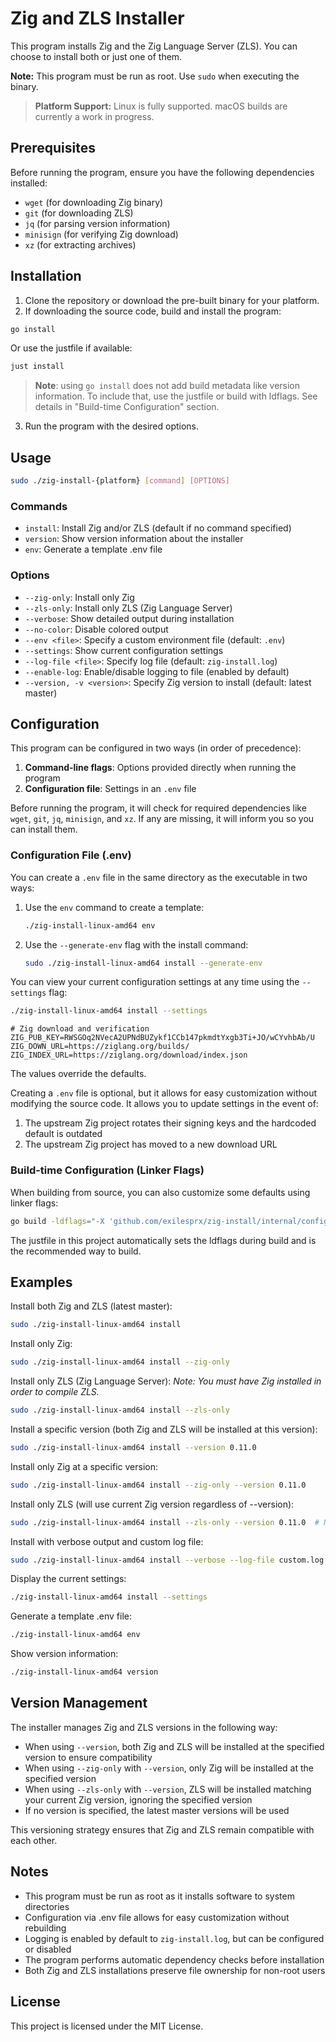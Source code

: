 # Zig and ZLS Installer

This program installs Zig and the Zig Language Server (ZLS). You can choose to install both or just one of them.

**Note:** This program must be run as root. Use `sudo` when executing the binary.

> **Platform Support:** Linux is fully supported. macOS builds are currently a work in progress.

## Prerequisites

Before running the program, ensure you have the following dependencies installed:

- `wget` (for downloading Zig binary)
- `git` (for downloading ZLS)
- `jq` (for parsing version information)
- `minisign` (for verifying Zig download)
- `xz` (for extracting archives)

## Installation

1. Clone the repository or download the pre-built binary for your platform.
2. If downloading the source code, build and install the program:

```bash
go install
```

Or use the justfile if available:

```bash
just install
```

> **Note**: using `go install` does not add build metadata like version information. To include that, use the justfile or build with ldflags. See details in "Build-time Configuration" section.

3. Run the program with the desired options.

## Usage

```bash
sudo ./zig-install-{platform} [command] [OPTIONS]
```

### Commands

- `install`: Install Zig and/or ZLS (default if no command specified)
- `version`: Show version information about the installer
- `env`: Generate a template .env file

### Options

- `--zig-only`: Install only Zig
- `--zls-only`: Install only ZLS (Zig Language Server)
- `--verbose`: Show detailed output during installation
- `--no-color`: Disable colored output
- `--env <file>`: Specify a custom environment file (default: `.env`)
- `--settings`: Show current configuration settings
- `--log-file <file>`: Specify log file (default: `zig-install.log`)
- `--enable-log`: Enable/disable logging to file (enabled by default)
- `--version, -v <version>`: Specify Zig version to install (default: latest master)

## Configuration

This program can be configured in two ways (in order of precedence):

1. **Command-line flags**: Options provided directly when running the program
2. **Configuration file**: Settings in an `.env` file

Before running the program, it will check for required dependencies like `wget`, `git`, `jq`, `minisign`, and `xz`. If any are missing, it will inform you so you can install them.

### Configuration File (.env)

You can create a `.env` file in the same directory as the executable in two ways:

1. Use the `env` command to create a template:
   ```bash
   ./zig-install-linux-amd64 env
   ```
2. Use the `--generate-env` flag with the install command:
   ```bash
   sudo ./zig-install-linux-amd64 install --generate-env
   ```

You can view your current configuration settings at any time using the `--settings` flag:

```bash
./zig-install-linux-amd64 install --settings
```

```
# Zig download and verification
ZIG_PUB_KEY=RWSGOq2NVecA2UPNdBUZykf1CCb147pkmdtYxgb3Ti+JO/wCYvhbAb/U
ZIG_DOWN_URL=https://ziglang.org/builds/
ZIG_INDEX_URL=https://ziglang.org/download/index.json
```

The values override the defaults.

Creating a `.env` file is optional, but it allows for easy customization without modifying the source code. It allows you to update settings in the event of:

1. The upstream Zig project rotates their signing keys and the hardcoded default is outdated
2. The upstream Zig project has moved to a new download URL

### Build-time Configuration (Linker Flags)

When building from source, you can also customize some defaults using linker flags:

```bash
go build -ldflags="-X 'github.com/exilesprx/zig-install/internal/config.Version=VERSION' 'github.com/exilesprx/zig-install/internal/config.Commit=COMMIT' 'github.com/exilesprx/zig-install/internal/config.BuildDate=DATE'"
```

The justfile in this project automatically sets the ldflags during build and is the recommended way to build.

## Examples

Install both Zig and ZLS (latest master):

```bash
sudo ./zig-install-linux-amd64 install
```

Install only Zig:

```bash
sudo ./zig-install-linux-amd64 install --zig-only
```

Install only ZLS (Zig Language Server):
_Note: You must have Zig installed in order to compile ZLS._

```bash
sudo ./zig-install-linux-amd64 install --zls-only
```

Install a specific version (both Zig and ZLS will be installed at this version):

```bash
sudo ./zig-install-linux-amd64 install --version 0.11.0
```

Install only Zig at a specific version:

```bash
sudo ./zig-install-linux-amd64 install --zig-only --version 0.11.0
```

Install only ZLS (will use current Zig version regardless of --version):

```bash
sudo ./zig-install-linux-amd64 install --zls-only --version 0.11.0  # Note: version will be ignored
```

Install with verbose output and custom log file:

```bash
sudo ./zig-install-linux-amd64 install --verbose --log-file custom.log
```

Display the current settings:

```bash
./zig-install-linux-amd64 install --settings
```

Generate a template .env file:

```bash
./zig-install-linux-amd64 env
```

Show version information:

```bash
./zig-install-linux-amd64 version
```

## Version Management

The installer manages Zig and ZLS versions in the following way:

- When using `--version`, both Zig and ZLS will be installed at the specified version to ensure compatibility
- When using `--zig-only` with `--version`, only Zig will be installed at the specified version
- When using `--zls-only` with `--version`, ZLS will be installed matching your current Zig version, ignoring the specified version
- If no version is specified, the latest master versions will be used

This versioning strategy ensures that Zig and ZLS remain compatible with each other.

## Notes

- This program must be run as root as it installs software to system directories
- Configuration via .env file allows for easy customization without rebuilding
- Logging is enabled by default to `zig-install.log`, but can be configured or disabled
- The program performs automatic dependency checks before installation
- Both Zig and ZLS installations preserve file ownership for non-root users

## License

This project is licensed under the MIT License.
